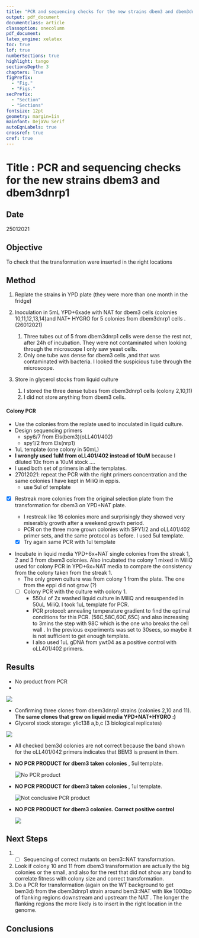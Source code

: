 ```yaml
---
title: "PCR and sequencing checks for the new strains dbem3 and dbem3dnrp1 "
output: pdf_document
documentclass: article
classoption: onecolumn
pdf_document:
latex_engine: xelatex
toc: true
lof: true
numberSections: true
highlight: tango
sectionsDepth: 3
chapters: True
figPrefix:
  - "Fig."
  - "Figs."
secPrefix:
  - "Section"
  - "Sections"
fontsize: 12pt
geometry: margin=1in
mainfont: DejaVu Serif
autoEqnLabels: true
crossref: true
cref: true
---
```




# Title : PCR and sequencing checks for the new strains dbem3 and dbem3dnrp1 

## Date

25012021

## Objective

To check that the transformation were inserted in the right locations

## Method

1.  Replate the strains in YPD plate (they were more than one month in the fridge)

2. Inoculation in 5mL YPD+6xade with NAT for dbem3 cells (colonies 10,11,12,13,14)and NAT+ HYGRO for 5 colonies from  dbem3dnrp1 cells . (26012021)
   1. Three tubes out of 5 from dbem3dnrp1 cells were dense the rest not, after 24h of incubation. They were not contaminated when looking through the microscope I only saw yeast cells. 
   2. Only one tube was dense for dbem3 cells ,and that was contaminated with bacteria. I looked the suspicious tube through the microscope. 


3. Store in glycerol stocks from liquid culture
   1. I stored the three dense tubes from dbem3dnrp1 cells (colony 2,10,11)
   2. I did not store anything from dbem3 cells. 

#### Colony PCR 

  - Use the colonies from the replate used to inoculated in liquid culture. 
  - Design sequencing primers 
    - spy6/7 from Els(bem3)(oLL401/402)
    - spy1/2 from Els(nrp1)
   - 1uL template (one colony in 50mL)
   - **I wrongly used 1uM from oLL401/402 instead of 10uM** because I diluted 10x from a 10uM stock .... 
   - I used both set of primers in all the templates. 
 - 27012021: repeat the PCR with the right primers concentration and the same colonies I have kept in MiliQ in eppis. 
   - use 5ul of template
 - [x] Restreak more colonies from the original selection plate from the transformation for dbem3 on YPD+NAT plate. 
   - I restreak like 16 colonies more and surprisingly they showed very miserably growth after a weekend growth period. 
   - PCR on the three more grown colonies with SPY1/2 and oLL401/402 primer sets, and the same protocol as before. I used 5ul template.
     
   -  [x] Try again same PCR with 1ul template
  
  - Incubate in liquid media YPD+6x+NAT single colonies from the streak 1, 2 and 3 from dbem3 colonies. Also incubated the colony 1 mixed in MiliQ used for colony PCR in YPD+6x+NAT media to compare the consistency from the colony taken from the streak 1. 
    - The only grown culture was from colony 1 from the plate. The one from the eppi did not grow (?)
    - [ ] Colony PCR with the culture with colony 1. 
      -  550ul  of 2x washed liquid culture in MiliQ and resuspended in 50uL MiliQ. I took 1uL template for PCR. 
      -  PCR protocol: annealing temperature gradient to find the optimal conditions for this PCR. (56C,58C,60C,65C) and also increasing to 3mins the step with 98C which is the one who breaks the cell wall . In the previous experiments was set to 30secs, so maybe it is not sufficient to get enough template.
      -  I also used 1uL gDNA from ywt04 as a positive control with oLL401/402 primers.  
  

## Results

- No product from PCR
- 
![](../images/27012021-PCR-test-nrp1-bem3-MISTAKE-WITH-BEM3-PRIMERS-CONCENTRATION.png)

- Confirming three clones from dbem3dnrp1 strains (colonies 2,10 and 11). **The same clones that grew on liquid media YPD+NAT+HYGRO :)**
- Glycerol stock storage: ylic138 a,b,c (3 biological replicates)
  
![](../images/28012020-PCR-dbem3-dbem3dnrp1-spy1_2-oLL401_402.png)

  - All checked bem3d colonies are not correct because the band shown for the oLL401/042 primers indicates that BEM3 is present in them.
  - **NO PCR PRODUCT for dbem3 taken colonies** , 5ul template. 
  
    ![No PCR product](../images/02022021-FAILURE-check-for-dbem3-colonies.png)
    
  - **NO PCR PRODUCT for dbem3 taken colonies** , 1ul template. 
  
    ![Not conclusive PCR product](../images/02022021-FAILURE-check-for-dbem3-colonies-1ul-template.png)
  
- **NO PCR PRODUCT for dbem3 colonies. Correct positive control**
  
  ![](../images/04022021-FAILURE-dbem3-colony-PCR-good-positive-control.png)

## Next Steps

1. - [ ] Sequencing of correct mutants on bem3::NAT transformation. 
2. Look if colony 10 and 11 from dbem3 transformation are actually the big colonies or the small, and also for the rest that did not show any band to correlate fitness with colony size and correct transformation. 
3. Do a PCR for transformation (again on the WT background to get bem3d) from the dbem3dnrp1 strain around bem3::NAT with like 1000bp of flanking regions downstream and upstream the NAT . The longer the flanking regions the more likely is to insert in the right location in the genome. 

## Conclusions